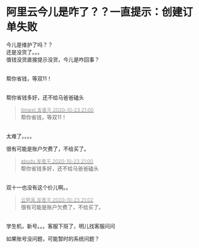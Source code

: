 # 阿里云今儿是咋了？？一直提示：创建订单失败


今儿是维护了吗？？<br />
还是没货了。。。<br />
值钱没货直接提示没货，今儿是咋回事？&nbsp; &nbsp; &nbsp; &nbsp; <br />
<br />
<img id="aimg_Lr95s" onclick="zoom(this, this.src, 0, 0, 0)" class="zoom" src="https://s3.jpg.cm/2020/10/23/NSKwE.png" onmouseover="img_onmouseoverfunc(this)" onload="thumbImg(this)" border="0" alt="" />

帮你省钱，等双11！<br />
<br />
<img src="static/image/smiley/default/lol.gif" smilieid="12" border="0" alt="" /><img src="static/image/smiley/default/lol.gif" smilieid="12" border="0" alt="" /><img src="static/image/smiley/default/lol.gif" smilieid="12" border="0" alt="" />

帮你省钱多好，还不给马爸爸磕头

<div class="quote"><blockquote><font size="2"><a href="https://www.hostloc.com/forum.php?mod=redirect&amp;goto=findpost&amp;pid=9343194&amp;ptid=757766" target="_blank"><font color="#999999">llmwxt 发表于 2020-10-23 21:00</font></a></font><br />
帮你省钱，等双11！</blockquote></div><br />
太难了。。。。 <img src="static/image/smiley/yct/022.gif" smilieid="42" border="0" alt="" />

很有可能是账户欠费了，不给买了。

<div class="quote"><blockquote><font size="2"><a href="https://www.hostloc.com/forum.php?mod=redirect&amp;goto=findpost&amp;pid=9343199&amp;ptid=757766" target="_blank"><font color="#999999">abudu 发表于 2020-10-23 21:00</font></a></font><br />
帮你省钱多好，还不给马爸爸磕头</blockquote></div><br />
双十一也没有这个价儿啊。。

<div class="quote"><blockquote><font size="2"><a href="https://www.hostloc.com/forum.php?mod=redirect&amp;goto=findpost&amp;pid=9343208&amp;ptid=757766" target="_blank"><font color="#999999">云管家 发表于 2020-10-23 21:02</font></a></font><br />
很有可能是账户欠费了，不给买了。</blockquote></div><br />
学生机，新号。。。客服下班了，明儿找客服问问<img src="static/image/smiley/yct/022.gif" smilieid="42" border="0" alt="" />

如果账号没问题，可能暂时的系统问题？
